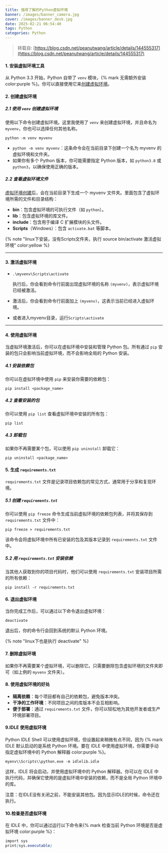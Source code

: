 ```yaml
---
title: 值得了解的Python虚拟环境
banner: /images/banner_camera.jpg
cover: /images/banner_desk.jpg
date: 2025-02-21 06:54:40
tags: Python
categories: Python
---
```

  
  > 转载自: [https://blog.csdn.net/peanutwang/article/details/144555317](https://blog.csdn.net/peanutwang/article/details/144555317)
  
  #### 1\. **安装虚拟环境工具**

从 Python 3.3 开始，Python 自带了 `venv` 模块，{% mark 无需额外安装 color:purple %}。你可以直接使用它来[创建虚拟环境](https://so.csdn.net/so/search?q=%E5%88%9B%E5%BB%BA%E8%99%9A%E6%8B%9F%E7%8E%AF%E5%A2%83&spm=1001.2101.3001.7020)。

#### 2\. **创建虚拟环境**

##### 2.1 使用 `venv` 创建虚拟环境

使用以下命令创建虚拟环境。这里我使用了 `venv` 来创建虚拟环境，并且命名为 `myvenv`，你也可以选择任何其他名称。

`python -m venv myvenv`

-   `python -m venv myvenv`：这条命令会在当前目录下创建一个名为 myvenv 的虚拟环境和文件夹。
-   如果你有多个 Python 版本，你可能需要指定 Python 版本，如 `python3.8` 或 `python3`，以确保使用正确的版本。

##### 2.2 查看虚拟环境文件

[虚拟环境创建](https://so.csdn.net/so/search?q=%E8%99%9A%E6%8B%9F%E7%8E%AF%E5%A2%83%E5%88%9B%E5%BB%BA&spm=1001.2101.3001.7020)后，会在当前目录下生成一个 myvenv 文件夹。里面包含了虚拟环境所需的文件和目录结构：

-   **bin**：包含虚拟环境的可执行文件（如 `python`）。
-   **lib**：包含虚拟环境的库文件。
-   **include**：包含用于编译 C 扩展模块的头文件。
-   **Scripts**（Windows）：包含 `activate.bat` 等脚本。

{% note "linux下安装，没有Scripts文件夹，执行 source bin/activate 激活虚拟环境" color:yellow %}
* * *

#### 3\. 激活虚拟环境

-   `.\myvenv\Scripts\activate`
    
    执行后，你会看到命令行前面出现虚拟环境的名称 `(myvenv)`，表示虚拟环境已经被激活。
    
-   激活后，你会看到命令行前面加上 `(myvenv)`，这表示当前已经进入虚拟环境。
    
-   或者进入myvenv目录，运行`Scripts\activate`
    

* * *

#### 4\. **使用虚拟环境**

当虚拟环境激活后，你可以在虚拟环境中安装和管理 Python 包。所有通过 `pip` 安装的包只会影响当前虚拟环境，而不会影响全局的 Python 安装。

##### 4.1 安装依赖包

你可以在虚拟环境中使用 `pip` 来安装你需要的依赖包：

```cobol
pip install <package_name> 
```

##### 4.2 查看安装的包

你可以使用 `pip list` 查看虚拟环境中安装的所有包：

```undefined
pip list 
```

##### 4.3 卸载包

如果你不再需要某个包，可以使用 `pip uninstall` 卸载它：

`pip uninstall <package_name>`

#### 5\. **生成 `requirements.txt`**

`requirements.txt` 文件是记录项目依赖包的常见方式，通常用于分享和复现环境。

##### 5.1 创建 `requirements.txt`

你可以使用 `pip freeze` 命令生成当前虚拟环境的依赖包列表，并将其保存到 `requirements.txt` 文件中：

`pip freeze > requirements.txt`

该命令会将虚拟环境中所有已安装的包及其版本记录到 `requirements.txt` 文件中。

##### 5.2 用 `requirements.txt` 安装依赖

当其他人获取到你的项目代码时，他们可以使用 `requirements.txt` 安装项目所需的所有依赖：

```undefined
pip install -r requirements.txt 
```

#### 6\. **退出虚拟环境**

当你完成工作后，可以通过以下命令退出虚拟环境：

`deactivate`

退出后，你的命令行会回到系统的默认 Python 环境。

{% note "linux下也是执行 deactivate" %}

#### 7\. **删除虚拟环境**

如果你不再需要某个虚拟环境，可以删除它。只需要删除包含虚拟环境的文件夹即可（如上例的 `myvenv` 文件夹）。

#### 8\. **使用虚拟环境的好处**

-   **隔离依赖**：每个项目都有自己的依赖包，避免版本冲突。
-   **干净的工作环境**：不同项目之间的库版本不会互相影响。
-   **便于部署**：通过 `requirements.txt` 文件，你可以轻松地为其他开发者或生产环境部署项目。

#### 9\.IDLE 使用虚拟环境

Python IDLE Shell 可以使用虚拟环境，但设置起来稍微有点不同，因为 {% mark IDLE 默认启动的是系统 Python 环境。要在 IDLE 中使用虚拟环境，你需要手动指定虚拟环境中的 Python 解释器 color:purple %}。

```shell
myenv\\Scripts\\python.exe -m idlelib.idle
```

这样，IDLE 将会启动，并使用虚拟环境中的 Python 解释器。你可以在 IDLE 中执行代码，并确保它使用的是虚拟环境中安装的依赖，而不是全局 Python 环境中的库。

注意：在IDLE没有关闭之前，不能安装其他包。因为显示IDLE的时候，命令还在执行。

#### 10\.检查是否虚拟环境

在 IDLE 中，你可以通过运行以下命令来{% mark 检查当前 Python 环境是否是虚拟环境 color:purple %}：

```scss
import sys 
print(sys.executable)
```